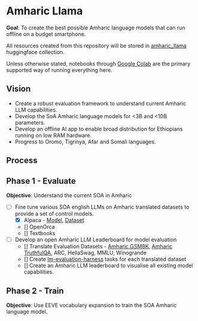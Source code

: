 # Amharic Llama

**Goal**: To create the best possible Amharic language models that can run offline on a budget smartphone.

All resources created from this repository will be stored in [amharic_llama](https://huggingface.co/collections/simonbutt/amharic-llama-6626f00939a93f2db639588e) huggingface collection.

Unless otherwise stated, notebooks through [Google Colab](https://colab.research.google.com/) are the primary supported way of running everything here. 

## Vision
- Create a robust evaluation framework to understand current Amharic LLM capabilities.
- Develop the SoA Amharic language models for <3B and <10B parameters.
- Develop an offline AI app to enable broad distribution for Ethiopians running on low RAM hardware.
- Progress to Oromo, Tigrinya, Afar and Somali languages. 

## Process

## Phase 1 - Evaluate 
**Objective**: Understand the current SOA in Amharic 

- [ ] Fine tune various SOA english LLMs on Amharic translated datasets to provide a set of control models.
    - [x] Alpaca - [Model](https://huggingface.co/simonbutt/am_llama3_alpaca), [Dataset](https://huggingface.co/datasets/iocuydi/amharic-alpaca)
    - [] OpenOrca 
    - [] Textbooks
- [ ] Develop an open Amharic LLM Leaderboard for model evaluation
    - [] Translate Evaluation Datasets - [Amharic GSM8K](https://huggingface.co/datasets/simonbutt/amharic_gsm8k), [Amharic TruthfulQA](https://huggingface.co/datasets/simonbutt/amharic_truthful_qa), ARC, HellaSwag, MMLU, Winogrande
    - [] Create [lm-evaluation-harness](https://github.com/EleutherAI/lm-evaluation-harness) tasks for each translated dataset
    - [] Create an Amharic LLM leaderboard to visualise all existing model capabilities.
    
## Phase 2 - Train
**Objective**: Use EEVE vocabulary expansion to train the SOA Amharic language model.